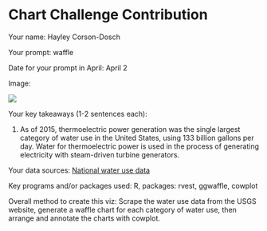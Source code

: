 # Chart Challenge Contribution

Your name: Hayley Corson-Dosch

Your prompt: waffle

Date for your prompt in April: April 2

Image: 

![](out/20230402_waffle_hcorson-dosch.png)

Your key takeaways (1-2 sentences each):

1. As of 2015, thermoelectric power generation was the single largest category of water use in the United States, using 133 billion gallons per day. Water for thermoelectric power is used in the process of generating electricity with steam-driven turbine generators.

Your data sources: [National water use data](https://waterdata.usgs.gov/nwis/wu)

Key programs and/or packages used: R, packages: rvest, ggwaffle, cowplot

Overall method to create this viz: Scrape the water use data from the USGS website, generate a waffle chart for each category of water use, then arrange and annotate the charts with cowplot.
